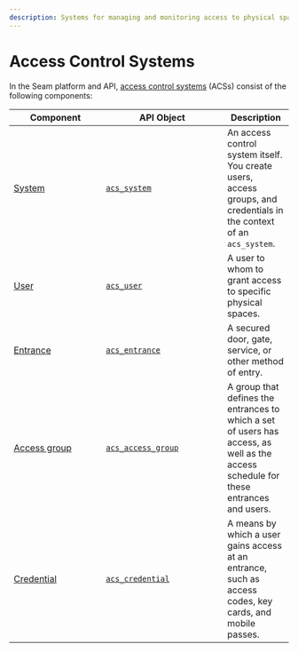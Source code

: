 ```yaml
---
description: Systems for managing and monitoring access to physical spaces
---
```


# Access Control Systems

In the Seam platform and API, [access control systems](../../products/access-systems/) (ACSs) consist of the following components:

<table><thead><tr><th width="150.33333333333331">Component</th><th width="203">API Object</th><th>Description</th></tr></thead><tbody><tr><td><a href="../../products/access-systems#what-is-an-access-control-system">System</a></td><td><a href="../../api/acs/systems/"><code>acs_system</code></a></td><td>An access control system itself. You create users, access groups, and credentials in the context of an <code>acs_system</code>.</td></tr><tr><td><a href="../../products/access-systems/user-management.md">User</a></td><td><a href="../../api/acs/users/"><code>acs_user</code></a></td><td>A user to whom to grant access to specific physical spaces.</td></tr><tr><td><a href="../../capability-guides/access-systems/retrieving-entrance-details.md">Entrance</a></td><td><a href="../../api/acs/entrances/"><code>acs_entrance</code></a></td><td>A secured door, gate, service, or other method of entry.</td></tr><tr><td><a href="../../products/access-systems/assigning-users-to-access-groups.md">Access group</a></td><td><a href="../../api/acs/access_groups/"><code>acs_access_group</code></a></td><td>A group that defines the entrances to which a set of users has access, as well as the access schedule for these entrances and users. </td></tr><tr><td><a href="../../capability-guides/access-systems/managing-credentials.md">Credential</a></td><td><a href="../../api/acs/credentials/"><code>acs_credential</code></a></td><td>A means by which a user gains access at an entrance, such as access codes, key cards, and mobile passes.</td></tr></tbody></table>
